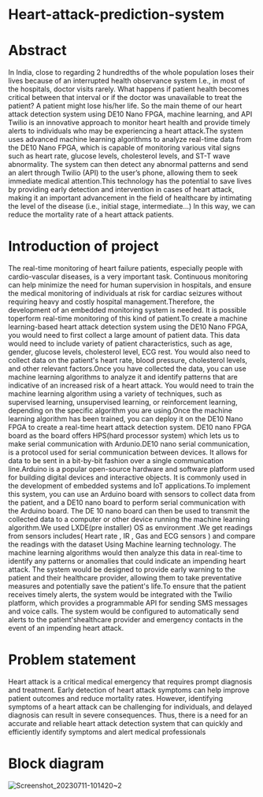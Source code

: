 # Heart-attack-prediction-system

# Abstract
In India, close to regarding 2 hundredths of the whole population loses their lives because of an interrupted health observance system I.e., in most of the hospitals, doctor visits rarely. What happens if patient health becomes critical between that interval or if the doctor was unavailable to treat the patient? A patient might lose his/her life. So the main theme of our heart attack detection system using DE10 Nano FPGA, machine learning, and API Twilio is an innovative approach to monitor heart health and provide timely alerts to individuals who may be experiencing a heart attack.The system uses advanced machine learning algorithms to analyze real-time data from the DE10 Nano FPGA, which is capable of monitoring various vital signs such as heart rate, glucose levels, cholesterol levels, and ST-T wave abnormality. The system can then detect any abnormal patterns and send an alert through Twilio (API) to the user’s phone, allowing them to seek immediate medical attention.This technology has the potential to save lives by providing early detection and intervention in cases of heart attack, making it an important advancement in the field of healthcare by intimating the level of the disease (i.e., initial stage, intermediate...) In this way, we can reduce the mortality rate of a heart attack patients.
# Introduction of project
The real-time monitoring of heart failure patients, especially people with cardio-vascular diseases, is a very important task. Continuous monitoring can help minimize the need for human supervision in hospitals, and ensure the medical monitoring of individuals at risk for cardiac seizures without requiring heavy and costly hospital management.Therefore, the development of an embedded monitoring system is needed. It is possible toperform real-time monitoring of this kind of patient.To create a machine learning-based heart attack detection system using the DE10 Nano FPGA, you would need to first collect a large amount of patient data. This data would need to include variety of patient characteristics, such as age, gender, glucose levels, cholesterol level, ECG rest. You would also need to collect data on the patient's heart rate, blood pressure, cholesterol levels, and other relevant factors.Once you have collected the data, you can use machine learning algorithms to analyze it and identify patterns that are indicative of an increased risk of a heart attack. You would need to train the machine learning algorithm using a variety of techniques, such as supervised learning, unsupervised learning, or reinforcement learning, depending on the specific algorithm you are using.Once the machine learning algorithm has been trained, you can deploy it on the DE10 Nano FPGA to create a real-time heart attack detection system. DE10 nano FPGA board as the board offers HPS(hard processor system) which lets us to make serial communication with Ardunio.DE10 nano serial communication, is a protocol used for serial communication between devices. It allows for data to be sent in a bit-by-bit fashion over a single communication line.Arduino is a popular open-source hardware and software platform used for building digital devices and interactive objects. It is commonly used in the development of embedded systems and IoT applications.To implement this system, you can use an Arduino board with sensors to collect data from the patient, and a DE10 nano board to perform serial communication with the Arduino board. The DE 10 nano board can then be used to transmit the collected data to a computer or other device running the machine learning algorithm.We used LXDE(pre installer) OS as environment .We get readings from sensors includes( Heart rate , IR , Gas and ECG sensors ) and compare the readings with the dataset Using Machine learning technology. The machine learning algorithms would then analyze this data in real-time to identify any patterns or anomalies that could indicate an impending heart attack. The system would be designed to provide early warning to the patient and their healthcare provider, allowing them to take preventative measures and potentially save the patient's life.To ensure that the patient receives timely alerts, the system would be integrated with the Twilio platform, which provides a programmable API for sending SMS messages and voice calls. The system would be configured to automatically send alerts to the patient'shealthcare provider and emergency contacts in the event of an impending heart attack.
# Problem statement
Heart attack is a critical medical emergency that requires prompt diagnosis and treatment. Early detection of heart attack symptoms can help improve patient outcomes and reduce mortality rates. However, identifying symptoms of a heart attack can be challenging for individuals, and delayed diagnosis can result in severe consequences. Thus, there is a need for an accurate and reliable heart attack detection system that can quickly and efficiently identify symptoms and alert medical professionals
# Block diagram
![Screenshot_20230711-101420~2](https://github.com/Divya342/Heart-attack-prediction-system-/assets/114659084/8d037f1b-6952-4543-805a-b7e312b3b5fb)

